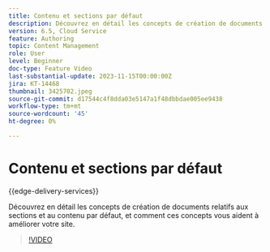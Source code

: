 ```yaml
---
title: Contenu et sections par défaut
description: Découvrez en détail les concepts de création de documents du contenu et des sections par défaut.
version: 6.5, Cloud Service
feature: Authoring
topic: Content Management
role: User
level: Beginner
doc-type: Feature Video
last-substantial-update: 2023-11-15T00:00:00Z
jira: KT-14468
thumbnail: 3425702.jpeg
source-git-commit: d17544c4f8dda03e5147a1f48dbbdae005ee9438
workflow-type: tm+mt
source-wordcount: '45'
ht-degree: 0%

---
```



# Contenu et sections par défaut

{{edge-delivery-services}}

Découvrez en détail les concepts de création de documents relatifs aux sections et au contenu par défaut, et comment ces concepts vous aident à améliorer votre site.

>[!VIDEO](https://video.tv.adobe.com/v/3425702/?learn=on)
